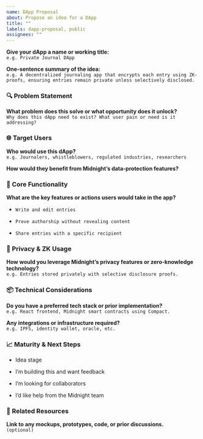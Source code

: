 ```yaml
---
name: DApp Proposal
about: Propose an idea for a DApp
title: ""
labels: dapp-proposal, public
assignees: ""
---
```


**Give your dApp a name or working title:**  
 `e.g. Private Journal DApp`

**One-sentence summary of the idea:**  
 `e.g. A decentralized journaling app that encrypts each entry using ZK-proofs, ensuring entries remain private unless selectively disclosed.`

### **🔍 Problem Statement**

**What problem does this solve or what opportunity does it unlock?**  
 `Why does this dApp need to exist? What user pain or need is it addressing?`

### **🌐 Target Users**

**Who would use this dApp?**  
 `e.g. Journalers, whistleblowers, regulated industries, researchers`

**How would they benefit from Midnight’s data-protection features?**

### **🔧 Core Functionality**

**What are the key features or actions users would take in the app?**

* `Write and edit entries`

* `Prove authorship without revealing content`

* `Share entries with a specific recipient`

### **🔐 Privacy & ZK Usage**

**How would you leverage Midnight’s privacy features or zero-knowledge technology?**  
 `e.g. Entries stored privately with selective disclosure proofs.`

### **📦 Technical Considerations**

**Do you have a preferred tech stack or prior implementation?**  
 `e.g. React frontend, Midnight smart contracts using Compact.`

**Any integrations or infrastructure required?**  
 `e.g. IPFS, identity wallet, oracle, etc.`

### **📈 Maturity & Next Steps**

* Idea stage

* I’m building this and want feedback

* I’m looking for collaborators

* I’d like help from the Midnight team

### **🔗 Related Resources**

**Link to any mockups, prototypes, code, or prior discussions.**  
 `(optional)`
